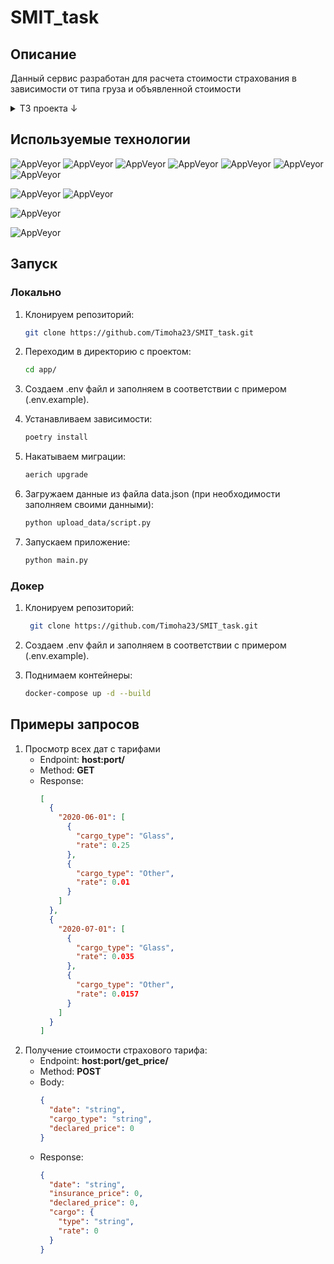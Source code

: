 # SMIT_task
## Описание

Данный сервис разработан для расчета стоимости страхования в зависимости от типа груза и объявленной стоимости

<details>
<summary>ТЗ проекта ↓</summary>

Реализовать REST API сервис по расчёту стоимости страхования в зависимости от типа груза и объявленной стоимости (ОС).
Тариф должен загружаться из файла JSON или должен принимать подобную JSON структуру:

```json
{
    "2020-06-01": [
        {
            "cargo_type": "Glass",
            "rate": 0.25
        },
        {
            "cargo_type": "Other",
            "rate": 0.01
        }
    ],
    "2020-07-01": [
        {
            "cargo_type": "Glass",
            "rate": 0.035
        },
        {
            "cargo_type": "Other",
            "rate": 0.01567
        }
    ]
} 
```
* Сервис должен посчитать стоимость страхования для запроса используя актуальный тариф.(Загружается через API)
* Сервис возвращает (объявленную стоимость * rate) в зависимости от указанного в запросе типа груза и даты.
* Сервис должен разворачиваться внутри Docker.
* Сервис должен разрабатываться через GIT (Файл Readme с подробным описанием развертывания)
* Данные должны храниться в базе данных
* Технологии, которые должны быть использованы при реализации тестового задания:
FastApi,
Tortoise ORM,
Postgresql, Mysql, Sqlite (любой на выбор),
Docker.
</details>

## Используемые технологии

![AppVeyor](https://img.shields.io/badge/Python-3.10.6-green)
![AppVeyor](https://img.shields.io/badge/FastAPI-0.100.0-9cf)
![AppVeyor](https://img.shields.io/badge/Aerich-0.7.1-9cf)
![AppVeyor](https://img.shields.io/badge/TortoiseORM-0.19.3-9cf)
![AppVeyor](https://img.shields.io/badge/pytest-7.4.0-9cf)
![AppVeyor](https://img.shields.io/badge/pydantic-2.0.3-9cf)
![AppVeyor](https://img.shields.io/badge/uvicorn-0.23.0-9cf)

![AppVeyor](https://img.shields.io/badge/Docker-24.0.2-green)
![AppVeyor](https://img.shields.io/badge/docker--compose-1.29.2-9cf)

![AppVeyor](https://img.shields.io/badge/Postgres-15.0-green)

![AppVeyor](https://img.shields.io/badge/Poetry-1.5.1-green)

## Запуск

###  Локально

1. Клонируем репозиторий:
   ```bash
   git clone https://github.com/Timoha23/SMIT_task.git
   ```
2. Переходим в директорию с проектом:
    ```bash
    cd app/
    ```
3. Создаем .env файл и заполняем в соответствии с примером (.env.example).

4. Устанавливаем зависимости:
    ```bash
    poetry install
    ```
5. Накатываем миграции:
   ```bash
   aerich upgrade
   ```
6. Загружаем данные из файла data.json (при необходимости заполняем своими данными):
   ```bash
   python upload_data/script.py
   ```
7. Запускаем приложение:
   ```bash
   python main.py
   ```
###  Докер
1. Клонируем репозиторий:
   ```bash
    git clone https://github.com/Timoha23/SMIT_task.git
   ```

2. Создаем .env файл и заполняем в соответствии с примером (.env.example).
3. Поднимаем контейнеры:
   ```bash
   docker-compose up -d --build
   ```
## Примеры запросов
1. Просмотр всех дат с тарифами
    * Endpoint: **host:port/**
    * Method: **GET**
    * Response:
      ```json
      [
        {
          "2020-06-01": [
            {
              "cargo_type": "Glass",
              "rate": 0.25
            },
            {
              "cargo_type": "Other",
              "rate": 0.01
            }
          ]
        },
        {
          "2020-07-01": [
            {
              "cargo_type": "Glass",
              "rate": 0.035
            },
            {
              "cargo_type": "Other",
              "rate": 0.0157
            }
          ]
        }
      ]
      ```
2. Получение стоимости страхового тарифа:
    * Endpoint: **host:port/get_price/**
    * Method: **POST**
    * Body:
      ```json
      {
        "date": "string",
        "cargo_type": "string",
        "declared_price": 0
      }
      ```
    * Response:
      ```json
      {
        "date": "string",
        "insurance_price": 0,
        "declared_price": 0,
        "cargo": {
          "type": "string",
          "rate": 0
        }
      }
      ```